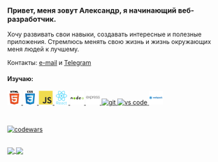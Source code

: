 ### Привет, меня зовут Александр, я начинающий веб-разработчик.

Хочу развивать свои навыки, создавать интересные и полезные приложения. Стремлюсь менять свою жизнь и жизнь окружающих меня людей к лучшему.

Контакты: [e-mail](mailto:job@vhlv.ru) и [Telegram](https://t.me/username328)

<h4 align="left">Изучаю:</h4>
<p align="left"> 
<a href="https://www.w3.org/html/" target="_blank"> 
<img src="https://raw.githubusercontent.com/devicons/devicon/master/icons/html5/html5-original-wordmark.svg" alt="html5" width="32" height="32"/> </a> <a href="https://www.w3schools.com/css/" target="_blank"> <img src="https://raw.githubusercontent.com/devicons/devicon/master/icons/css3/css3-original-wordmark.svg" alt="css3" width="32" height="32"/> </a> <a href="https://developer.mozilla.org/en-US/docs/Web/JavaScript" target="_blank"> <img src="https://raw.githubusercontent.com/devicons/devicon/master/icons/javascript/javascript-original.svg" alt="javascript" width="32" height="32"/> </a> <a href="https://reactjs.org/" target="_blank"> <img src="https://raw.githubusercontent.com/devicons/devicon/master/icons/react/react-original-wordmark.svg" alt="react" width="32" height="32"/> </a> <a href="https://nodejs.org" target="_blank"> <img src="https://raw.githubusercontent.com/devicons/devicon/master/icons/nodejs/nodejs-original-wordmark.svg" alt="nodejs" width="32" height="32"/> </a> <a href="https://expressjs.com" target="_blank"> <img src="https://raw.githubusercontent.com/devicons/devicon/master/icons/express/express-original-wordmark.svg" alt="express" width="32" height="32"/> </a> <a href="https://git-scm.com/" target="_blank"> <img src="https://www.vectorlogo.zone/logos/git-scm/git-scm-icon.svg" alt="git" width="32" height="32"/> </a> <a href="https://code.visualstudio.com/" target="_blank"> <img src="https://user-images.githubusercontent.com/73493824/114519643-49d25980-9c49-11eb-9bcf-3085c332f6df.png" alt="vs code" width="32" height="32"/> </a> <a href="https://webpack.js.org" target="_blank"> <img src="https://raw.githubusercontent.com/devicons/devicon/d00d0969292a6569d45b06d3f350f463a0107b0d/icons/webpack/webpack-original-wordmark.svg" alt="webpack" width="32" height="32"/> </a> </p>

</br>

[![codewars](https://www.codewars.com/users/ProjectOnGitHub/badges/large)](https://www.codewars.com/users/ProjectOnGitHub)

</br>
<a href="https://github-readme-stats.vercel.app/api?username=ProjectOnGitHub">
  <img height="150" align="center" src="https://github-readme-stats.vercel.app/api?username=ProjectOnGitHub&show_icons=true&hide=issues&custom_title=🏆 Моя статистика" />
</a>
<a href="https://github-readme-stats.vercel.app/api/top-langs/?username=ProjectOnGitHub">
  <img height="150" align="center" src="https://github-readme-stats.vercel.app/api/top-langs/?username=ProjectOnGitHub&layout=compact&custom_title=Популярные языки" />
</a>
